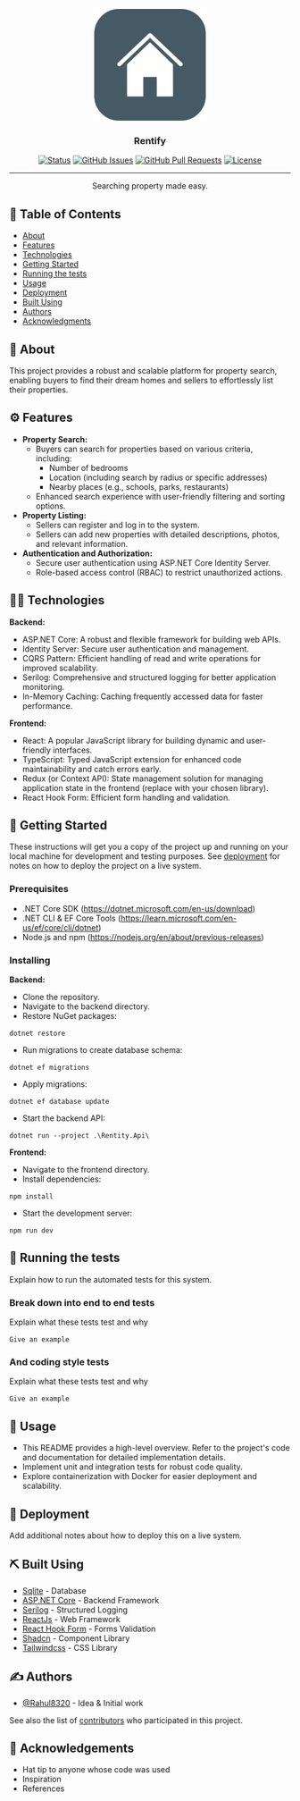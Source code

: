 <p align="center">
  <a href="" rel="noopener">
 <img width=200px height=200px src="./Frontend/public/logo.svg" alt="Rentify"></a>
</p>

<h3 align="center">Rentify</h3>

<div align="center">

[![Status](https://img.shields.io/badge/status-active-success.svg)]()
[![GitHub Issues](https://img.shields.io/github/issues/kylelobo/The-Documentation-Compendium.svg)](https://github.com/Rahul8320/Rentify/issues)
[![GitHub Pull Requests](https://img.shields.io/github/issues-pr/kylelobo/The-Documentation-Compendium.svg)](https://github.com/Rahul8320/Rentify/pulls)
[![License](https://img.shields.io/badge/license-MIT-blue.svg)](/LICENSE)

</div>

---

<p align="center"> Searching property made easy.
    <br> 
</p>

## 📝 Table of Contents

- [About](#about)
- [Features](#features)
- [Technologies](#technologies)
- [Getting Started](#getting_started)
- [Running the tests](#tests)
- [Usage](#usage)
- [Deployment](#deployment)
- [Built Using](#built_using)
- [Authors](#authors)
- [Acknowledgments](#acknowledgement)

## 🧐 About <a name = "about"></a>

This project provides a robust and scalable platform for property search, enabling buyers to find their dream homes and sellers to effortlessly list their properties.

## ⚙️ Features <a name="features"></a>

- **Property Search:**
  - Buyers can search for properties based on various criteria, including:
    - Number of bedrooms
    - Location (including search by radius or specific addresses)
    - Nearby places (e.g., schools, parks, restaurants)
  - Enhanced search experience with user-friendly filtering and sorting options.
- **Property Listing:**
  - Sellers can register and log in to the system.
  - Sellers can add new properties with detailed descriptions, photos, and relevant information.
- **Authentication and Authorization:**
  - Secure user authentication using ASP.NET Core Identity Server.
  - Role-based access control (RBAC) to restrict unauthorized actions.

## 👩‍💻 Technologies <a name="technologies"></a>

**Backend:**

- ASP.NET Core: A robust and flexible framework for building web APIs.
- Identity Server: Secure user authentication and management.
- CQRS Pattern: Efficient handling of read and write operations for improved scalability.
- Serilog: Comprehensive and structured logging for better application monitoring.
- In-Memory Caching: Caching frequently accessed data for faster performance.

**Frontend:**

- React: A popular JavaScript library for building dynamic and user-friendly interfaces.
- TypeScript: Typed JavaScript extension for enhanced code maintainability and catch errors early.
- Redux (or Context API): State management solution for managing application state in the frontend (replace with your chosen library).
- React Hook Form: Efficient form handling and validation.

## 🏁 Getting Started <a name = "getting_started"></a>

These instructions will get you a copy of the project up and running on your local machine for development and testing purposes. See [deployment](#deployment) for notes on how to deploy the project on a live system.

### Prerequisites

- .NET Core SDK (https://dotnet.microsoft.com/en-us/download)
- .NET CLI & EF Core Tools (https://learn.microsoft.com/en-us/ef/core/cli/dotnet)
- Node.js and npm (https://nodejs.org/en/about/previous-releases)

### Installing

**Backend:**

- Clone the repository.
- Navigate to the backend directory.
- Restore NuGet packages:

```
dotnet restore
```

- Run migrations to create database schema:

```
dotnet ef migrations
```

- Apply migrations:

```
dotnet ef database update
```

- Start the backend API:

```
dotnet run --project .\Rentity.Api\
```

**Frontend:**

- Navigate to the frontend directory.
- Install dependencies:

```
npm install
```

- Start the development server:

```
npm run dev
```

## 🔧 Running the tests <a name = "tests"></a>

Explain how to run the automated tests for this system.

### Break down into end to end tests

Explain what these tests test and why

```
Give an example
```

### And coding style tests

Explain what these tests test and why

```
Give an example
```

## 🎈 Usage <a name="usage"></a>

- This README provides a high-level overview. Refer to the project's code and documentation for detailed implementation details.
- Implement unit and integration tests for robust code quality.
- Explore containerization with Docker for easier deployment and scalability.

## 🚀 Deployment <a name = "deployment"></a>

Add additional notes about how to deploy this on a live system.

## ⛏️ Built Using <a name = "built_using"></a>

- [Sqlite](https://www.sqlite.org/index.html) - Database
- [ASP.NET Core](https://dotnet.microsoft.com/en-us/apps/aspnet) - Backend Framework
- [Serilog](https://serilog.net/) - Structured Logging
- [ReactJs](https://react.dev/) - Web Framework
- [React Hook Form](https://react-hook-form.com/) - Forms Validation
- [Shadcn](https://ui.shadcn.com/) - Component Library
- [Tailwindcss](https://tailwindcss.com/) - CSS Library

## ✍️ Authors <a name = "authors"></a>

- [@Rahul8320](https://github.com/Rahul8320) - Idea & Initial work

See also the list of [contributors](https://github.com/kylelobo/The-Documentation-Compendium/contributors) who participated in this project.

## 🎉 Acknowledgements <a name = "acknowledgement"></a>

- Hat tip to anyone whose code was used
- Inspiration
- References
